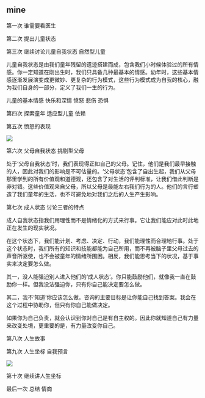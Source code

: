 ## mine

第一次 谁需要看医生

第二次 提出儿童状态

第三次 继续讨论儿童自我状态 自然型儿童

儿童自我状态是由我们童年残留的遗迹搭建而成，包含我们小时候体验过的所有情感。你一定知道在刚出生时，我们只具备几种最基本的情感。幼年时，这些基本情感逐渐发展演变成更微妙、更复杂的行为模式，这些行为模式成为自我的核心，融为我们自身的一部分，定义了我们一生的行为。

儿童的基本情感 快乐和深情 愤怒 悲伤 恐惧

第四次 探索童年 适应型儿童 依赖

第五次 愤怒的表现

![](https://www.hualigs.cn/image/632c43ee0ea1e.jpg)

第六次 父母自我状态  挑剔型父母

处于‘父母自我状态’时，我们表现得正如自己的父母。记住，他们是我们最早接触的人，因此对我们的影响是不可估量的。‘父母状态’包含了自出生起，我们从父母那里学到的所有价值观和道德观，还包含了对生活的评判标准，让我们借此判断是非对错。这些价值观来自父母，所以父母是最能左右我们行为的人。他们的言行塑造了我们童年的生活，也不可避免地对我们之后的人生产生影响。

第七次 成人状态 讨论三者的特点

成人自我状态指我们用理性而不是情绪化的方式来行事。它让我们能应对此时此地正在发生的现实状况。

在这个状态下，我们能计划、考虑、决定、行动，我们能理性而合理地行事。处于这个状态时，我们所有的知识和技能都能为自己所用，而不再被脑子里父母过去的声音所驱使，也不会被童年的情绪所围困。相反，我们能思考当下的状况，基于事实来决定要怎么做。

其一，没人能强迫别人进入他们的‘成人状态’。你只能鼓励他们，就像我一直在鼓励你一样。但我没法强迫你，只有你自己能决定要怎么做。

其二，我不‘知道’你应该怎么做。咨询的主要目标是让你能自己找到答案。我会在这个过程中协助你，但只有你自己能做决定。

如果你为自己负责，就会认识到你对自己是有自主权的。因此你就知道自己有力量来改变处境，更重要的是，有力量改变你自己。

第八次 人生故事

第九次 人生坐标 自我预言

![](https://www.hualigs.cn/image/632c43e28eb8d.jpg)

第十次 继续讲人生坐标

最后一次 总结 情商

